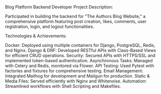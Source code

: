 Blog Platform Backend Developer
Project Description:

Participated in building the backend for "The Authors Blog Website," a comprehensive platform featuring post creation, likes, comments, user registration, login, and logout functionalities.

Technologies & Achievements:

Docker: Deployed using multiple containers for Django, PostgreSQL, Redis, and Nginx.
Django & DRF: Developed RESTful APIs with Class-Based Views for efficient CRUD operations.
Security: Secured APIs with HTTPS/SSL and implemented token-based authentication.
Asynchronous Tasks: Managed with Celery and Redis, monitored via Flower.
API Testing: Used Pytest with factories and fixtures for comprehensive testing.
Email Management: Integrated Mailhog for development and Mailgun for production.
Static & Media Files: Served efficiently with Nginx and Whitenoise.
Automation: Streamlined workflows with Shell Scripting and Makefiles.
